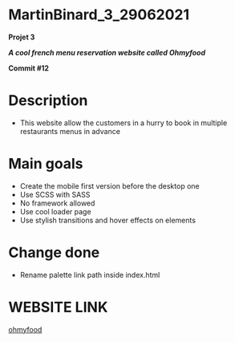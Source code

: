# MartinBinard_3_29062021
**Projet 3**

***A cool french menu reservation website called Ohmyfood***

**Commit #12**

# Description

* This website allow the customers in a hurry to book in multiple restaurants menus in advance

# Main goals

* Create the mobile first version before the desktop one
* Use SCSS with SASS
* No framework allowed
* Use cool loader page
* Use stylish transitions and hover effects on elements

# Change done

* Rename palette link path inside index.html 

# WEBSITE LINK

[ohmyfood](https://martinbinard.github.io/MartinBinard_3_29062021/)